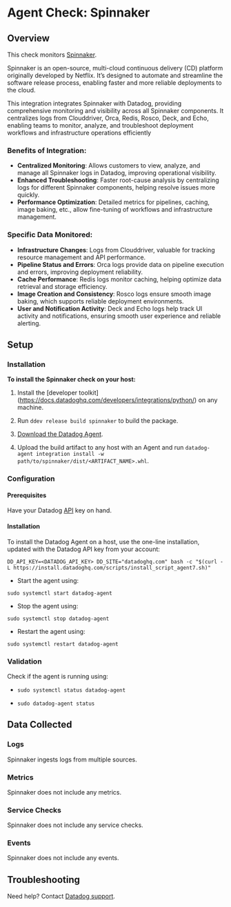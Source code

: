 # Agent Check: Spinnaker

## Overview

This check monitors [Spinnaker][1].

Spinnaker is an open-source, multi-cloud continuous delivery (CD) platform originally developed by Netflix. It’s designed to automate and streamline the software release process, enabling faster and more reliable deployments to the cloud.

This integration integrates Spinnaker with Datadog, providing comprehensive monitoring and visibility across all Spinnaker components. It centralizes logs from Clouddriver, Orca, Redis, Rosco, Deck, and Echo, enabling teams to monitor, analyze, and troubleshoot deployment workflows and infrastructure operations efficiently

### Benefits of Integration:

- **Centralized Monitoring**: Allows customers to view, analyze, and manage all Spinnaker logs in Datadog, improving operational visibility.
- **Enhanced Troubleshooting**: Faster root-cause analysis by centralizing logs for different Spinnaker components, helping resolve issues more quickly.
- **Performance Optimization**: Detailed metrics for pipelines, caching, image baking, etc., allow fine-tuning of workflows and infrastructure management.

### Specific Data Monitored:

- **Infrastructure Changes**: Logs from Clouddriver, valuable for tracking resource management and API performance.
- **Pipeline Status and Errors**: Orca logs provide data on pipeline execution and errors, improving deployment reliability.
- **Cache Performance**: Redis logs monitor caching, helping optimize data retrieval and storage efficiency.
- **Image Creation and Consistency**: Rosco logs ensure smooth image baking, which supports reliable deployment environments.
- **User and Notification Activity**: Deck and Echo logs help track UI activity and notifications, ensuring smooth user experience and reliable alerting.

## Setup

### Installation

**To install the Spinnaker check on your host:**


1. Install the [developer toolkit]
(https://docs.datadoghq.com/developers/integrations/python/)
 on any machine.

2. Run `ddev release build spinnaker` to build the package.

3. [Download the Datadog Agent][2].

4. Upload the build artifact to any host with an Agent and
 run 
`datadog-agent integration install -w
 path/to/spinnaker/dist/<ARTIFACT_NAME>.whl`.

### Configuration

#### Prerequisites

Have your Datadog [API][10] key on hand.

#### Installation
To install the Datadog Agent on a host, use the one-line installation, updated with the Datadog API key from your account:

`DD_API_KEY=<DATADOG_API_KEY> DD_SITE="datadoghq.com" bash -c "$(curl -L https://install.datadoghq.com/scripts/install_script_agent7.sh)"`

- Start the agent using:

`sudo systemctl start datadog-agent`

- Stop the agent using:

`sudo systemctl stop datadog-agent`

- Restart the agent using:

`sudo systemctl restart datadog-agent`


### Validation

Check if the agent is running using: 
- `sudo systemctl status datadog-agent`

- `sudo datadog-agent status`

## Data Collected

### Logs

Spinnaker ingests logs from multiple sources.

### Metrics

Spinnaker does not include any metrics.

### Service Checks

Spinnaker does not include any service checks.

### Events

Spinnaker does not include any events.

## Troubleshooting

Need help? Contact [Datadog support][3].

[1]: **LINK_TO_INTEGRATION_SITE**
[2]: https://app.datadoghq.com/account/settings/agent/latest
[3]: https://docs.datadoghq.com/agent/kubernetes/integrations/
[4]: https://github.com/DataDog/integrations-extras/blob/master/spinnaker/datadog_checks/spinnaker/data/conf.yaml.example
[5]: https://docs.datadoghq.com/agent/guide/agent-commands/#start-stop-and-restart-the-agent
[6]: https://docs.datadoghq.com/agent/guide/agent-commands/#agent-status-and-information
[7]: https://github.com/DataDog/integrations-extras/blob/master/spinnaker/metadata.csv
[8]: https://github.com/DataDog/integrations-extras/blob/master/spinnaker/assets/service_checks.json
[9]: https://docs.datadoghq.com/help/
[10]: https://app.datadoghq.com/organization-settings/api-keys?_gl=1*ek9ow0*_gcl_au*MTgxNDQ0MjA4Ni4xNzI1NDQwNjkw*_ga*MTg1OTA0NDgzLjE3MjgyODMwOTQ.*_ga_KN80RDFSQK*MTczMDcxNjc0Ni45LjAuMTczMDcxNjc0Ni4wLjAuMjAyMDM0NjYxNQ..*_fplc*JTJCMGolMkY5OVYyJTJGMEUxaE1EUzUlMkJqcEExcUJJMTRiT2R6ZTg5clpqNmdraHJQJTJCbVFMaFAzcHVXS0ZSdE13OVZWMlA2RUllYTRCVW1od0d0JTJCRUhzUEJXaVFucDFja0NacWk4V1pvamJOejFVUUR2QVVKdlI1WVd2azNuSEY1YzR3JTNEJTNE

